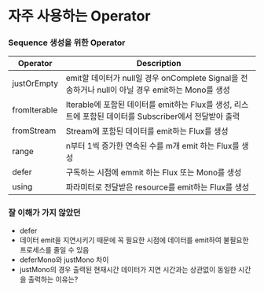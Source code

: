 # 자주 사용하는 Operator
### Sequence 생성을 위한 Operator

| Operator | Description |
| -- | -- |
| justOrEmpty |  emit할 데이터가 null일 경우 onComplete Signal을 전송하거나 null이 아닐 경우 emit하는 Mono를 생성 |
| fromIterable | Iterable에 포함된 데이터를 emit하는 Flux를 생성, 리스트에 포함된 데이터를 Subscriber에서 전달받아 출력 |
| fromStream | Stream에 포함된 데이터를 emit하는 Flux를 생성 |
| range | n부터 1씩 증가한 연속된 수를 m개 emit 하는 Flux를 생성 |
| defer | 구독하는 시점에 emmit 하는 Flux 또는 Mono를 생성 |
| using | 파라미터로 전달받은 resource를 emit하는 Flux를 생성 |

### 잘 이해가 가지 않았던 
* defer
* 데이터 emit을 지연시키기 때문에 꼭 필요한 시점에 데이터를 emit하여 불필요한 프로세스를 줄일 수 있음
* deferMono와 justMono 차이
* justMono의 경우 출력된 현재시간 데이터가 지연 시간과는 상관없이 동일한 시간을 출력하는 이유는?
